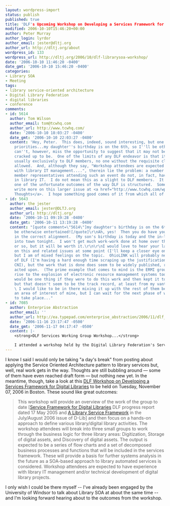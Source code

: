 ```yaml
---
layout: wordpress-import
status: publish
published: true
title: 'DLF's Upcoming Workshop on Developing a Services Framework for Digital Libraries'
modified: 2006-10-10T15:46:20+00:00
author: Peter Murray
author_login: lyrdor
author_email: jester@dltj.org
author_url: http://dltj.org/about
wordpress_id: 133
wordpress_url: http://dltj.org/2006/10/dlf-librarysoa-workshop/
date: '2006-10-10 11:46:20 -0400'
date_gmt: '2006-10-10 15:46:20 -0400'
categories:
- Library SOA
- Meeting
tags:
- library service-oriented architecture
- Digital Library Federation
- digital libraries
- conference
comments:
- id: 5614
  author: Tom Wilson
  author_email: tom@tcwhq.com
  author_url: http://www.tcwhq.com/
  date: '2006-10-10 18:03:27 -0400'
  date_gmt: '2006-10-10 22:03:27 -0400'
  content: 'Hey, Peter.  This does, indeed, sound interesting, but one must have one''s
    priorities...my daughter''s birthday is on the 6th, so I''ll be otherwise entertained!  I
    can''t, however, miss the opportunity to suggest that it may not be all it is
    cracked up to be.  One of the limits of any DLF endeavor is that it is limited
    usually exclusively to DLF members, no one without the requisite club card is
    allowed.  And, although they say, "Workshop attendees are expected to have experience
    with library IT management....", therein lie the problem: a number of the DLF
    member representatives attending such an event do not, in fact, have experience
    in library IT.  I do not mean this as a slight to DLF members.  It is in my opinion
    one of the unfortunate outcomes of the way DLF is structured.  Some day I''ll
    write more on this larger issue at <a href="http://www.tcwhq.com/wp/" rel="nofollow">Tom''s
    Thoughts</a>.  I hope something good comes of it from which all of us can benefit.  --Tom'
- id: 5643
  author: the jester
  author_email: jester@DLTJ.org
  author_url: http://dltj.org/
  date: '2006-10-11 09:19:28 -0400'
  date_gmt: '2006-10-11 13:19:28 -0400'
  content: "[quote comment=\"5614\"]my daughter's birthday is on the 6th, so I'll
    be otherwise entertained![/quote]\r\nAh, yes!  Then you do have your priorities
    in the correct alignment.  (My son's birthday is today and the in-laws are coming
    into town tonight.  I won't get much work-work done at home over the next week
    or so, but it will be worth it.\r\n\r\nI would love to hear your larger thoughts
    on this and related issues at some point (I'll keep a closer eye on your blog),
    but I am of mixed feelings on the topic.  OhioLINK will probably never be a member
    of DLF (I'm having a hard enough time scraping up the justification to rejoin
    CNI), but the work that is done does seem to be widely published, reviewed, and
    acted upon.  (The prime example that comes to mind is the ERMI group which gave
    rise to the explosion of electronic resource management systems today.)  \r\n\r\nIt
    would be one thing if they were to do this work and then kept it to themselves,
    but that doesn't seem to be the track record, at least from my vantage point.
    \ I would like to be in there mixing it up with the rest of them because it is
    an area of interest of mine, but I can wait for the next phase of wider discussion
    to take place..."
- id: 7085
  author: Enterprise Abstraction
  author_email: ''
  author_url: http://ea.typepad.com/enterprise_abstraction/2006/11/dlf_services_wo.html
  date: '2006-11-16 23:17:47 -0500'
  date_gmt: '2006-11-17 04:17:47 -0500'
  content: |-
    <strong>DLF Services Working Group Workshop...</strong>

    I attended a workshop held by the Digital Library Federation's Services Framework Working Group, held November 7, 2006. Finally, my kinda initiative. Libraries, technology, architecture, SOA, all combined into one nifty group working together for the ...
---
```

<p>I know I said I would only be taking "a day's break" from posting about applying the Service Oriented Architecture pattern to library services but, well, real work gets in the way.  Thoughts are still bubbling around &mdash; some of them have even reached draft form &mdash; but nothing new yet.  In the meantime, though, take a look at this <a href="https://www.regonline.com/EventInfo.asp?EventId=108299">DLF Workshop on Developing a Services Framework for Digital Libraries</a> to be held on Tuesday, November 07, 2006 in Boston.  These sound like great outcomes:</p>
<blockquote><p>
This workshop will provide an overview of the work of the group to date [<a href="http://www.diglib.org/architectures/serviceframe/dlfserviceframe1.htm" title="DLF Service Framework for Digital Libraries">Service Framework for Digital Libraries</a> DLF progress report dated 17 May 2005 and <a href="http://www.dlib.org/dlib/july06/lavoie/07lavoie.html" title="A Service Framework for Libraries">A Library Service Framework</a> in the July/August 2006 issue of D-Lib] and then focus on a hands-on approach to define various library/digital library activities. The workshop attendees will break into three small groups to work through the business logic for three library areas: Digitization, Storage of digital assets, and Discovery of digital assets. The output is expected to be a series of flow charts and a set of decomposed business processes and functions that will be included in the services framework. These will provide a basis for further systems analysis in the future as a SOA-based approach to library automated services is considered. Workshop attendees are expected to have experience with library IT management and/or technical development of digital library projects.
</p></blockquote>
<p>I only wish I could be there myself -- I've already been engaged by the University of Windsor to talk about Library SOA at about the same time -- and I'm looking forward hearing about to the outcomes from the workshop.</p>
